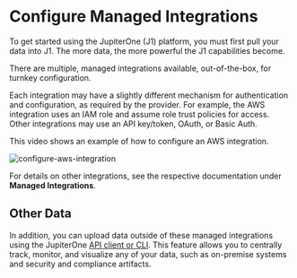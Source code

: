 # Configure Managed Integrations

To get started using the JupiterOne (J1) platform, you must first pull your data into J1. The more data, the more powerful the J1 capabilities become.

There are multiple, managed integrations available, out-of-the-box, for turnkey configuration. 

Each integration may have a slightly different mechanism for authentication and configuration, as required by the provider. For example, the AWS integration uses an IAM role and assume role trust policies for access. Other integrations may use an API key/token, OAuth, or Basic Auth.

This video shows an example of how to configure an AWS integration.

![configure-aws-integration](../assets/integrations-aws.gif)

For details on other integrations, see the respective documentation under **Managed Integrations**.

## Other Data

In addition, you can upload data outside of these managed integrations using the JupiterOne [API client or CLI](../j1-client-and-cli.md). This feature allows you to centrally track, monitor, and visualize any of your data, such as on-premise systems and security and compliance artifacts.

